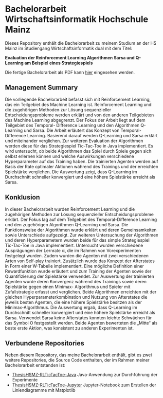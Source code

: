 # Bachelorarbeit Wirtschaftsinformatik Hochschule Mainz

Dieses Repository enthält die Bachelorarbeit zu meinem Studium an der HS Mainz im Studiengang Wirtschaftsinformatik dual mit dem Titel: 

**Evaluation der Reinforcement Learning Algorithmen Sarsa und Q-Learning am Beispiel eines Strategiespiels**

Die fertige Bachelorarbeit als PDF kann [hier](https://github.com/JonasBingel/ThesisHSMZ-RLTicTacToe/blob/main/Bingel_Jonas_Bachelorarbeit.pdf) eingesehen werden.

## Management Summary
Die vorliegende Bachelorarbeit befasst sich mit Reinforcement Learning, das ein Teilgebiet
des Machine Learning ist. Reinforcement Learning und die zugehörigen Methoden zur Lösung
sequenzieller Entscheidungsprobleme werden erklärt und von den anderen Teilgebieten des
Machine Learning abgegrenzt. Der Fokus der Arbeit liegt auf dem Teilgebiet des Temporal-
Difference Learning und den Algorithmen Q-Learning und Sarsa. Die Arbeit erläutert das
Konzept von Temporal-Difference Learning. Basierend darauf werden Q-Learning und Sarsa
erklärt und miteinander verglichen. Zur weiteren Evaluation der Algorithmen werden diese für
das Strategiespiel Tic-Tac-Toe in Java implementiert. Es wird untersucht, ob beide Algorithmen
das Spiel durch Spiele gegen sich selbst erlernen können und welche Auswirkungen verschiedene
Hyperparameter auf das Training haben. Die trainierten Agenten werden auf Basis der Rate
optimaler Aktionen während des Trainings und der erreichten Spielstärke verglichen. Die
Auswertung zeigt, dass Q-Learning im Durchschnitt schneller konvergiert und eine höhere
Spielstärke erreicht als Sarsa.


## Konklusion
In dieser Bachelorarbeit wurden Reinforcement Learning und die zugehörigen Methoden zur
Lösung sequenzieller Entscheidungsprobleme erklärt. Der Fokus lag auf dem Teilgebiet des
Temporal-Difference Learning und den zugehörigen Algorithmen Q-Learning und Sarsa. Die
Funktionsweise der Algorithmen wurde erklärt und deren Gemeinsamkeiten sowie Unterschiede
aufgezeigt. Zur weiteren Untersuchung der Algorithmen und deren Hyperparametern wurden
beide für das simple Strategiespiel Tic-Tac-Toe in Java implementiert. Untersucht wurden
verschiedene Ausprägungen der Lernrate α, die im Rahmen von Vorexperimenten festgelegt
wurden. Zudem wurden die Agenten mit zwei verschiedenen Arten von Self-play trainiert.
Zusätzlich wurde das Konzept der Afterstates in Form einer W-Tabelle implementiert. Eine
mögliche Definition einer Rewardfunktion wurde erläutert und zum Training der Agenten
sowie der Quantifizierung der Spielstärke verwendet. Zur Auswertung der trainierten Agenten
wurde deren Konvergenz während des Trainings sowie deren Spielstärke gegen einen Minimax-
Algorithmus und Spieler mit Zufallstrategie erfasst und verglichen. Beide Algorithmen erreichten
mit der gleichen Hyperparameterkombination und Nutzung von Afterstates die jeweils besten
Agenten, die eine höhere Spielstärke besitzen als der Minimax-Algorithmus. Die Auswertung
ergab, dass Q-Learning im Durchschnitt schneller konvergiert und eine höhere Spielstärke
erreicht als Sarsa. Verwendet Sarsa keine Afterstates konnten leichte Schwächen für das Symbol
O festgestellt werden. Beide Agenten bewerteten die „Mitte“ als beste erste Aktion, was
konsistent zu anderen Experimenten ist.

## Verbundene Repositories

Neben diesem Repository, das meine Bachelorarbeit enthält, gibt es zwei weitere Repositories, die Source Code enthalten, der im Rahmen meiner Bachelorarbeit entstanden ist:
- [ThesisHSMZ-RLTicTacToe-Java](https://github.com/JonasBingel/ThesisHSMZ-RLTicTacToe-Java) Java-Anwendung zur Durchführung der Experimente
- [ThesisHSMZ-RLTicTacToe-Jupyter](https://github.com/JonasBingel/ThesisHSMZ-RLTicTacToe-Jupyter) Jupyter-Notebook zum Erstellen der Liniendiagramme mit Matplotlib

